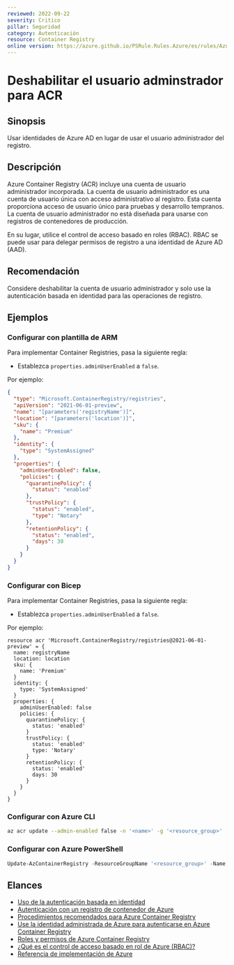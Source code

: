 ```yaml
---
reviewed: 2022-09-22
severity: Critico
pillar: Seguridad
category: Autenticación
resource: Container Registry
online version: https://azure.github.io/PSRule.Rules.Azure/es/rules/Azure.ACR.AdminUser/
---
```


# Deshabilitar el usuario adminstrador para ACR

## Sinopsis

Usar identidades de Azure AD en lugar de usar el usuario administrador del registro.

## Descripción

Azure Container Registry (ACR) incluye una cuenta de usuario administrador incorporada.
La cuenta de usuario administrador es una cuenta de usuario única con acceso administrativo al registro.
Esta cuenta proporciona acceso de usuario único para pruebas y desarrollo tempranos.
La cuenta de usuario administrador no está diseñada para usarse con registros de contenedores de producción.

En su lugar, utilice el control de acceso basado en roles (RBAC).
RBAC se puede usar para delegar permisos de registro a una identidad de Azure AD (AAD).

## Recomendación

Considere deshabilitar la cuenta de usuario administrador y solo use la autenticación basada en identidad para las operaciones de registro.

## Ejemplos

### Configurar con plantilla de ARM

Para implementar Container Registries, pasa la siguiente regla:

- Establezca `properties.adminUserEnabled` a `false`.

Por ejemplo:

```json
{
  "type": "Microsoft.ContainerRegistry/registries",
  "apiVersion": "2021-06-01-preview",
  "name": "[parameters('registryName')]",
  "location": "[parameters('location')]",
  "sku": {
    "name": "Premium"
  },
  "identity": {
    "type": "SystemAssigned"
  },
  "properties": {
    "adminUserEnabled": false,
    "policies": {
      "quarantinePolicy": {
        "status": "enabled"
      },
      "trustPolicy": {
        "status": "enabled",
        "type": "Notary"
      },
      "retentionPolicy": {
        "status": "enabled",
        "days": 30
      }
    }
  }
}
```

### Configurar con Bicep

Para implementar Container Registries, pasa la siguiente regla:

- Establezca `properties.adminUserEnabled` a `false`.

Por ejemplo:

```bicep
resource acr 'Microsoft.ContainerRegistry/registries@2021-06-01-preview' = {
  name: registryName
  location: location
  sku: {
    name: 'Premium'
  }
  identity: {
    type: 'SystemAssigned'
  }
  properties: {
    adminUserEnabled: false
    policies: {
      quarantinePolicy: {
        status: 'enabled'
      }
      trustPolicy: {
        status: 'enabled'
        type: 'Notary'
      }
      retentionPolicy: {
        status: 'enabled'
        days: 30
      }
    }
  }
}
```

### Configurar con Azure CLI

```bash
az acr update --admin-enabled false -n '<name>' -g '<resource_group>'
```

### Configurar con Azure PowerShell

```powershell
Update-AzContainerRegistry -ResourceGroupName '<resource_group>' -Name '<name>' -DisableAdminUser
```

## Elances

- [Uso de la autenticación basada en identidad](https://docs.microsoft.com/azure/architecture/framework/security/design-identity-authentication#use-identity-based-authentication)
- [Autenticación con un registro de contenedor de Azure](https://docs.microsoft.com/azure/container-registry/container-registry-authentication?tabs=azure-cli)
- [Procedimientos recomendados para Azure Container Registry](https://docs.microsoft.com/azure/container-registry/container-registry-best-practices#authentication-and-authorization)
- [Use la identidad administrada de Azure para autenticarse en Azure Container Registry](https://docs.microsoft.com/azure/container-registry/container-registry-authentication-managed-identity)
- [Roles y permisos de Azure Container Registry](https://docs.microsoft.com/azure/container-registry/container-registry-roles)
- [¿Qué es el control de acceso basado en rol de Azure (RBAC)?](https://docs.microsoft.com/azure/role-based-access-control/overview)
- [Referencia de implementación de Azure](https://docs.microsoft.com/azure/templates/microsoft.containerregistry/registries)
